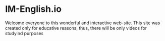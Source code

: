 # IM-English.io
Welcome everyone to this wonderful and interactive web-site. This site was created only for educative reasons, thus, there will be only videos for studyind purposes
